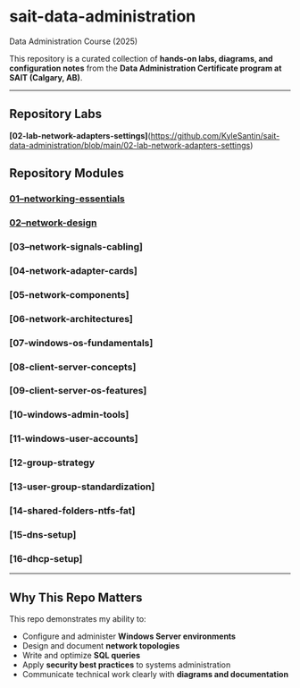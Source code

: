 # sait-data-administration
Data Administration Course (2025)

This repository is a curated collection of **hands-on labs, diagrams, and configuration notes** from the 
**Data Administration Certificate program at SAIT (Calgary, AB)**.

---
## Repository Labs

**[02-lab-network-adapters-settings]**(https://github.com/KyleSantin/sait-data-administration/blob/main/02-lab-network-adapters-settings)

## Repository Modules

### [01–networking-essentials](https://github.com/KyleSantin/sait-data-administration/blob/main/01%E2%80%93networking-essentials)
### [02–network-design](https://github.com/KyleSantin/sait-data-administration/blob/main/02%E2%80%93network-design)
### [03–network-signals-cabling]
### [04-network-adapter-cards]
### [05-network-components]
### [06-network-architectures]
### [07-windows-os-fundamentals]
### [08-client-server-concepts]
### [09-client-server-os-features]
### [10-windows-admin-tools]
### [11-windows-user-accounts]
### [12-group-strategy
### [13-user-group-standardization]
### [14-shared-folders-ntfs-fat]
### [15-dns-setup]
### [16-dhcp-setup]
---

## Why This Repo Matters
 
This repo demonstrates my ability to:

- Configure and administer **Windows Server environments**
- Design and document **network topologies**
- Write and optimize **SQL queries**
- Apply **security best practices** to systems administration
- Communicate technical work clearly with **diagrams and documentation**
